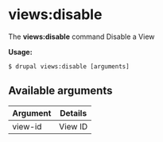 # views:disable
The **views:disable** command Disable a View

**Usage:**
```
$ drupal views:disable [arguments] 
```

## Available arguments
Argument | Details
---------|-------------
view-id | View ID
